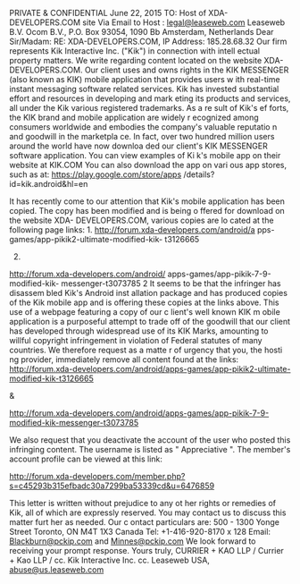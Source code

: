 PRIVATE & CONFIDENTIAL
June 22, 2015
TO: Host of XDA-DEVELOPERS.COM
site
Via Email to Host
:
legal@leaseweb.com
Leaseweb B.V.
Ocom B.V., P.O. Box 93054, 1090 Bb
Amsterdam, Netherlands
Dear Sir/Madam:
RE: XDA-DEVELOPERS.COM, IP Address: 185.28.68.32
Our firm represents Kik Interactive Inc. ("Kik")
in connection with intell
ectual property matters.
We write regarding content located on
the website XDA-DEVELOPERS.COM.
Our client uses and owns rights in the
KIK MESSENGER (also known as KIK) mobile
application that provides users w
ith real-time instant messaging software related services. Kik
has invested substantial effort and resources
in developing and mark
eting its products and
services, all under the Kik various
registered trademarks. As a re
sult of Kik's ef
forts, the KIK
brand and mobile application are widely r
ecognized among consumers worldwide and embodies
the company's valuable reputatio
n and goodwill in the marketpla
ce. In fact, over two hundred
million users around the world have now downloa
ded our client's KIK MESSENGER software
application. You can view examples of Ki
k's mobile app on their website at KIK.COM
 You
can also download the app on vari
ous app stores, such as at:
https://play.google.com/store/apps
/details?id=kik.android&hl=en

It has recently come to our attention that Kik's
mobile application has been copied. The copy
has been modified and is being o
ffered for download on the website XDA-
DEVELOPERS.COM, various copies are lo
cated at the following page links:
1.
http://forum.xda-developers.com/android/a
pps-games/app-pikik2-ultimate-modified-kik-
t3126665

2.
http://forum.xda-developers.com/android/
apps-games/app-pikik-7-9-modified-kik-
messenger-t3073785
2
It seems to be that the infringer has disassem
bled Kik's Android inst
allation package and has
produced copies of the Kik mobile app and is
offering these copies
at the links above.
This use of a webpage featuring a copy of our c
lient's well known KIK m
obile application is a
purposeful attempt to trade off of the goodwill that
our client has developed through widespread
use of its KIK Marks,
amounting to willful
copyright infringement
in violation of Federal
statutes of many countries.
We therefore request as a matte
r of urgency that you, the hosti
ng provider, immediately remove
all content found at the links:
http://forum.xda-developers.com/android/apps-games/app-pikik2-ultimate-modified-kik-t3126665

&

http://forum.xda-developers.com/android/apps-games/app-pikik-7-9-modified-kik-messenger-t3073785

We also request that you deactivate the account of the user who posted
this infringing content.
The username is listed as "
Appreciative
". The member's account profile can be viewed at this link:

http://forum.xda-developers.com/member.php?s=c45293b315efbadc30a7299ba53339cd&u=6476859

This letter is written without prejudice to any ot
her rights or remedies of Kik, all of which are
expressly reserved.
You may contact us to discuss this matter furt
her as needed. Our c
ontact particulars are:
500 - 1300 Yonge Street
Toronto, ON M4T 1X3
Canada
Tel: +1-416-920-8170 x 128
Email:
Blackburn@pckip.com
and
Minnes@pckip.com
We look forward to receiving your prompt response.
Yours truly,
CURRIER + KAO LLP
/
Currier + Kao LLP
/
cc. Kik Interactive Inc.
cc. Leaseweb USA,
abuse@us.leaseweb.com
